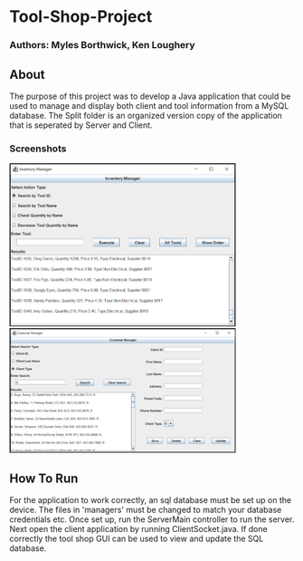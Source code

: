 # Tool-Shop-Project

### Authors: Myles Borthwick, Ken Loughery

## About
The purpose of this project was to develop a Java application that could be used to manage and display both client and tool information from a MySQL database. 
The Split folder is an organized version copy of the application that is seperated by Server and Client.

### Screenshots

<img src="Images/toolshop2.png" width="400">
<img src="Images/ToolShop.png" width="400">


## How To Run
For the application to work correctly, an sql database must be set up on the device. The files in 'managers' must be changed to match your database credentials etc. Once set up, run the ServerMain controller to run the server. Next open the client application by running ClientSocket.java. If done correctly the tool shop GUI can be used to view and update the SQL database.
